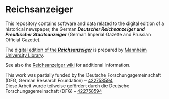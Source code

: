 # Reichsanzeiger

This repository contains software and data related to the digital edition
of a historical newspaper, the German
***Deutscher Reichsanzeiger und Preußischer Staatsanzeiger***
(German Imperial Gazette and Prussian Official Gazette).

The [digital edition of the ***Reichsanzeiger***](https://digi.bib.uni-mannheim.de/periodika/reichsanzeiger/)
is prepared by [Mannheim University Library](https://www.bib.uni-mannheim.de/en/).

See also the [Reichsanzeiger wiki](https://github.com/UB-Mannheim/Reichsanzeiger/wiki)
for additional information.

This work was partially funded by the Deutsche Forschungsgemeinschaft (DFG, German Research Foundation) – [422758594](https://gepris.dfg.de/gepris/projekt/422758594?language=en)<br>
Diese Arbeit wurde teilweise gefördert durch die Deutsche Forschungsgemeinschaft (DFG) – [422758594](https://gepris.dfg.de/gepris/projekt/422758594?language=de)
